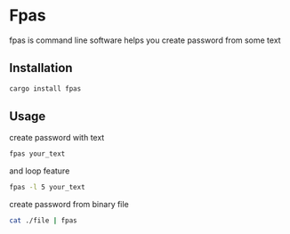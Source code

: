 # Fpas

 fpas is command line software helps you create password from some text 

 ## Installation

 ```bash
 cargo install fpas
 ```

## Usage

create password with text

```bash
fpas your_text
```

and loop feature

```bash
fpas -l 5 your_text
```

create password from binary file

```bash
cat ./file | fpas
```
